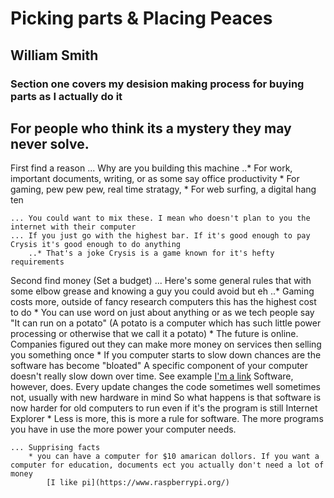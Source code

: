 # Picking parts & Placing Peaces
## William Smith
### Section one covers my desision making process for buying parts as I actually do it
For people who think its a mystery they may never solve.
---

First find a reason
	... Why are you building this machine
		..* For work, important documents, writing, or as some say office productivity
		* For gaming, pew pew pew, real time stratagy, 
		* For web surfing, a digital hang ten

	... You could want to mix these. I mean who doesn't plan to you the internet with their computer
	... If you just go with the highest bar. If it's good enough to pay Crysis it's good enough to do anything
		..* That's a joke Crysis is a game known for it's hefty requirements

Second find money (Set a budget)
	... Here's some general rules that with some elbow grease and knowing a guy you could avoid but eh
		..* Gaming costs more, outside of fancy research computers this has the highest cost to do
		* You can use word on just about anything or as we tech people say "It can run on a potato"
			(A potato is a computer which has such little power processing or otherwise that we call it a potato)
		* The future is online. Companies figured out they can make more money on services then selling you something once
		* If you computer starts to slow down chances are the software has become "bloated"
			A specific component of your computer doesn't really slow down over time. See example [I'm a link](https://www.youtube.com/watch?v=44JqNJq-PC0)
			Software, however, does. Every update changes the code sometimes well sometimes not, usually with new hardware in mind
			So what happens is that software is now harder for old computers to run even if it's the program is still Internet Explorer
		* Less is more, this is more a rule for software. The more programs you have in use the more power your computer needs.

	... Supprising facts
		* you can have a computer for $10 amarican dollors. If you want a computer for education, documents ect you actually don't need a lot of money
			[I like pi](https://www.raspberrypi.org/)
